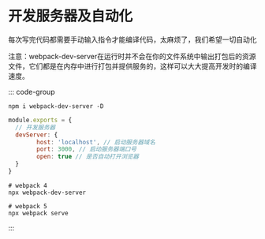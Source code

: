 # 开发服务器及自动化

每次写完代码都需要手动输入指令才能编译代码，太麻烦了，我们希望一切自动化

注意：webpack-dev-server在运行时并不会在你的文件系统中输出打包后的资源文件，它们都是在内存中进行打包并提供服务的，这样可以大大提高开发时的编译速度。

::: code-group

```shell [1.下载包]
npm i webpack-dev-server -D
```

```js [2.配置webpack.config.js]
module.exports = {
  // 开发服务器
  devServer: {
    	host: 'localhost', // 启动服务器域名
    	port: 3000, // 启动服务器端口号
    	open: true // 是否自动打开浏览器
  }
}
```

```shell [3.运行指令]
# webpack 4
npx webpack-dev-server

# webpack 5
npx webpack serve
```

:::
